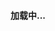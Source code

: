 <h4 id="msg">加载中...</h4><script src="https://cdn.staticfile.org/jquery/3.4.0/jquery.min.js"></script>
<script>
  function getQueryVariable(variable) {
    var query = window.location.search.substring(1);
    var vars = query.split("&");
    for (var i = 0; i < vars.length; i++) {
      var pair = vars[i].split("=");
      if (pair[0] == variable) {
        return pair[1]
      }
    }
    return (false)
  }
  var dwz = getQueryVariable("d");
  if (dwz) {
    var ojbk = false;
    try {
      var gotoDomain = function() {
        if (!ojbk) {
          $.ajax({
            type: "get",
            async: false,
            url: "https://dy.XXXXXXX.cn/ss/douyin/"+dwz+"/to",
            dataType: "text",
            success: function(longurl) {
              if (!ojbk) {
                ojbk = true;
                var gotoUrl = longurl;
                window.location.replace(gotoUrl)
              }
            },
            error: function() {
              if (!ojbk) {
                ojbk = true;
                $("#msg").html("获取最新域名失败")
              }
            }
          })
        }
      };
      gotoDomain();
      setInterval(gotoDomain, 2000)
    } catch(err) {
      ojbk = true;
      $("#msg").html("发生错误了");
      alert(err)
    }
  } else {
    $("#msg").html("无效的数据")
  };
</script>
